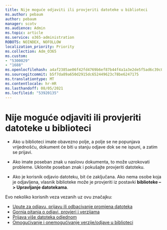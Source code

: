 ```yaml
---
title: Nije moguće odjaviti ili provjeriti datoteke u biblioteci
ms.author: pebaum
author: pebaum
manager: scotv
ms.audience: Admin
ms.topic: article
ms.service: o365-administration
ROBOTS: NOINDEX, NOFOLLOW
localization_priority: Priority
ms.collection: Adm_O365
ms.custom:
- "5300029"
- "1688"
ms.openlocfilehash: a4af2385ae06f42fd4769b6ef87b44f4a1a3e2de5f5ad6c39c0c06d72a8cdc07
ms.sourcegitcommit: b5f7da89a650d2915dc652449623c78be6247175
ms.translationtype: MT
ms.contentlocale: hr-HR
ms.lasthandoff: 08/05/2021
ms.locfileid: "53920135"
---
```

# <a name="unable-to-check-out-or-check-in-files-in-a-library"></a>Nije moguće odjaviti ili provjeriti datoteke u biblioteci

- Ako u biblioteci imate obavezno polje, a polje se ne popunjava vrijednošću, dokument će biti u stanju odjave dok se ne ispuni, a zatim se prijavi.

- Ako imate poseban znak u naslovu dokumenta, to može uzrokovati probleme. Uklonite poseban znak i pokušajte provjeriti datoteku.

- Ako je korisnik odjavio datoteku, bit će zaključana.  Ako nema osobe koja je odjavljena, vlasnik biblioteke može je provjeriti iz postavki **biblioteke –> Upravljanje datotekama**.

Evo nekoliko korisnih veza vezanih uz ovu značajku:

- [Upute za odjavu, prijavu ili odbacivanje promjena datoteka](https://support.office.com/article/check-out-check-in-or-discard-changes-to-files-in-a-library-7e2c12a9-a874-4393-9511-1378a700f6de)
- [Gornja pitanja o odjavi, provjeri i verzijama](https://support.office.com/article/Top-questions-about-check-out-check-in-and-versions-7E941339-E972-4C7A-A79A-80A1FCF84076)
- [Prijava više datoteka odjednom](https://support.office.com/article/check-out-check-in-or-discard-changes-to-files-in-a-library-7e2c12a9-a874-4393-9511-1378a700f6de)
- [Omogućivanje i onemogućivanje verzije/odjave u biblioteci](https://support.office.com/article/enable-and-configure-versioning-for-a-list-or-library-1555d642-23ee-446a-990a-bcab618c7a37)
